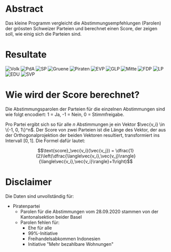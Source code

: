 # Abstract
Das kleine Programm vergleicht die Abstimmungsempfehlungen (Parolen) der grössten Schweizer Parteien und berechnet einen Score, der zeigen soll, wie einig sich die Parteien sind.

# Resultate
![Volk](Volk.svg)
![PdA](PdA.svg)
![SP](SP.svg)
![Gruene](Gruene.svg)
![Piraten](Piraten.svg)
![EVP](EVP.svg)
![GLP](GLP.svg)
![Mitte](Mitte.svg)
![FDP](FDP.svg)
![LP](LP.svg)
![EDU](EDU.svg)
![SVP](SVP.svg)


# Wie wird der Score berechnet?
Die Abstimmungsparolen der Parteien für die einzelnen Abstimmungen sind wie folgt encodiert: 1 = Ja, -1 = Nein, 0 = Stimmfreigabe. 

Pro Partei ergibt sich so für alle $n$ Abstimmungen je ein Vektor $\vec{v_i} \in \{-1, 0, 1\}^n$. Der Score von zwei Parteien ist die Länge des Vektor, der aus der Orthogonalprojektion der beiden Vektoren resultiert, transformiert ins Intervall $[0,1]$. Die Formel dafür lautet:

$$\text{score}_\vec{v_i}(\vec{v_j}) = \dfrac{1}{2}\left(\dfrac{\langle\vec{v_i},\vec{v_j}\rangle}{\langle\vec{v_i},\vec{v_i}\rangle}+1\right)$$


# Disclaimer
Die Daten sind unvollständig für:

* Piratenpartei
    * Parolen für die Abstimmungen vom 28.09.2020 stammen von der Kantonalsektion beider Basel
    * Parolen fehlen für: 
        * Ehe für alle
        * 99%-Initiative
        * Freihandelsabkommen Indonesien
        * Initiative "Mehr bezahlbare Wohnungen"